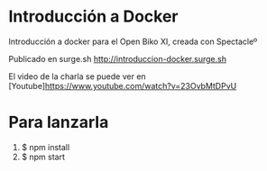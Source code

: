 # Introducción a Docker
  Introducción a docker para el Open Biko XI, creada con Spectacleº

  Publicado en surge.sh http://introduccion-docker.surge.sh 

  El video de la charla se puede ver en [Youtube]https://www.youtube.com/watch?v=23OvbMtDPvU

# Para lanzarla
  1. $ npm install
  2. $ npm start
